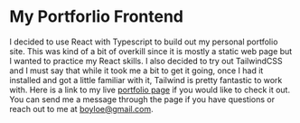 # My Portforlio Frontend
I decided to use React with Typescript to build out my personal portfolio site. This was kind of a bit of overkill since it is mostly a static web page but I wanted to practice my React skills. I also decided to try out TailwindCSS and I must say that while it took me a bit to get it going, once I had it installed and got a little familiar with it, Tailwind is pretty fantastic to work with. Here is a link to my live [portfolio page](https://www.bryanoyloe.com) if you would like to check it out. You can send me a message through the page if you have questions or reach out to me at boyloe@gmail.com. 
